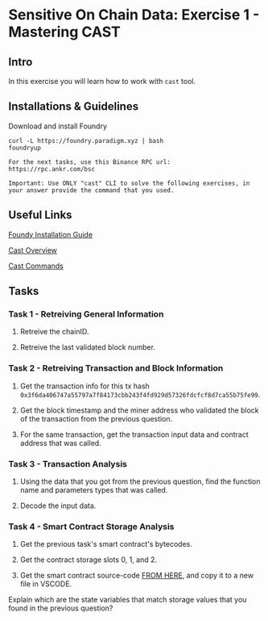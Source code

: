 # Sensitive On Chain Data: Exercise 1 - Mastering CAST

## Intro
In this exercise you will learn how to work with `cast` tool.

## Installations & Guidelines
Download and install Foundry

```
curl -L https://foundry.paradigm.xyz | bash
foundryup
```

```
For the next tasks, use this Binance RPC url:
https://rpc.ankr.com/bsc

Important: Use ONLY "cast" CLI to solve the following exercises, in your answer provide the command that you used. 
```

## Useful Links
[Foundy Installation Guide](https://book.getfoundry.sh/getting-started/installation.html)

[Cast Overview](https://book.getfoundry.sh/cast/)

[Cast Commands](https://book.getfoundry.sh/reference/cast/)

<div style="page-break-after: always;"></div>

## Tasks

### Task 1 - Retreiving General Information

1. Retreive the chainID.

2. Retreive the last validated block number.

### Task 2 - Retreiving Transaction and Block Information
1. Get the transaction info for this tx hash `0x3f6da406747a55797a7f84173cbb243f4fd929d57326fdcfcf8d7ca55b75fe99`.

2. Get the block timestamp and the miner address who validated the block of the transaction from the previous question.

3. For the same transaction, get the transaction input data and contract address that was called.


### Task 3 - Transaction Analysis
1. Using the data that you got from the previous question, find the function name and parameters types that was called.

2. Decode the input data.

### Task 4 - Smart Contract Storage Analysis
1. Get the previous task's smart contract's bytecodes.

2. Get the contract storage slots 0, 1, and 2.

1. Get the smart contract source-code [FROM HERE](https://bscscan.com/address/0x5aF6D33DE2ccEC94efb1bDF8f92Bd58085432d2c#code), and copy it to a new file in VSCODE.

Explain which are the state variables that match storage values that you found in the previous question?
